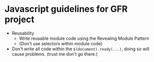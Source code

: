 # Javascript guidelines for GFR project
* Reusability
  * Write reusable module code using the Revealing Module Pattern
  * (Don't use selectors within module code)
* Don't write all code within the ```$(document).ready(...)```, doing so will cause problems. (trust me don't go there.)